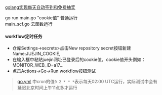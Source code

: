 [golang实现每天自动签到和免费抽奖](https://juejin.cn/post/7047311719659470885)

go run main.go "cookie值"  普通运行  
main_scf.go  云函数运行

#### workflow定时任务
* 仓库Settings->secrets>点击New repository secret按钮新建Name:JUEJIN_COOKIE,
* 在输入框中粘贴juejin网址已登录后的cookie值，cookie值开头例如：MONITOR_WEB_ID=a17...
* 点击Actions->Go->Run workflow按钮测试

> [go.yml](https://github.com/jangworn/juejin-checkin/blob/master/.github/workflows/go.yml) 中cron的值`0 2 * * *`表示每天02:00 UTC运行，实际测试中会有延迟北京时间上午11点多才运行
